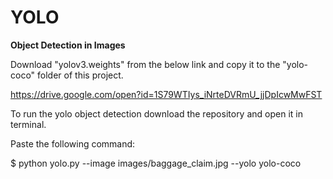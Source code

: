 # YOLO

**Object Detection in Images**

Download "yolov3.weights" from the below link and copy it to the "yolo-coco" folder of this project.

https://drive.google.com/open?id=1S79WTIys_iNrteDVRmU_jjDpIcwMwFST

To run the yolo object detection download the repository and open it in terminal.

Paste the following command:

$ python yolo.py --image images/baggage_claim.jpg --yolo yolo-coco
